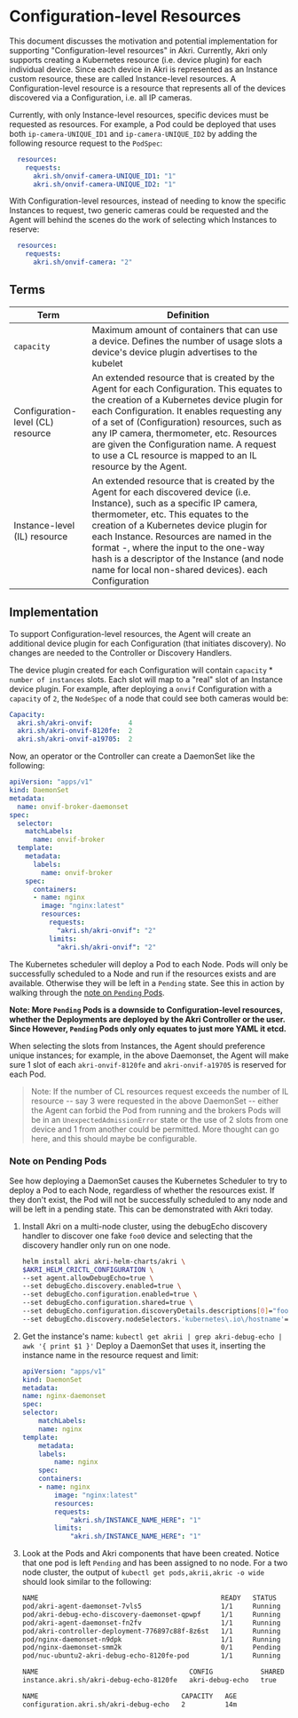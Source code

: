 # Configuration-level Resources

This document discusses the motivation and potential implementation for supporting "Configuration-level resources" in Akri. Currently, Akri only supports creating a Kubernetes resource (i.e. device plugin) for each individual device. Since each device in Akri is represented as an Instance custom resource, these are called Instance-level resources. A Configuration-level resource is a resource that represents all of the devices discovered via a Configuration, i.e. all IP cameras.

Currently, with only Instance-level resources, specific devices must be requested as resources. For example, a Pod could be deployed that uses both `ip-camera-UNIQUE_ID1` and `ip-camera-UNIQUE_ID2` by adding the following resource request to the `PodSpec`:

```yaml
  resources:
    requests:
      akri.sh/onvif-camera-UNIQUE_ID1: "1"
      akri.sh/onvif-camera-UNIQUE_ID2: "1"
```

With Configuration-level resources, instead of needing to know the specific Instances to request, two generic cameras could be requested and the Agent will behind the scenes do the work of selecting which Instances to reserve:

```yaml
  resources:
    requests:
      akri.sh/onvif-camera: "2"
```

## Terms

| Term | Definition |
| --- | --- |
| `capacity`  | Maximum amount of containers that can use a device. Defines the number of usage slots a device's device plugin advertises to the kubelet |
| Configuration-level (CL) resource | An extended resource that is created by the Agent for each Configuration. This equates to the creation of a Kubernetes device plugin for each Configuration. It enables requesting any of a set of (Configuration) resources, such as any IP camera, thermometer, etc. Resources are given the Configuration name. A request to use a CL resource is mapped to an IL resource by the Agent. |
| Instance-level (IL) resource | An extended resource that is created by the Agent for each discovered device (i.e. Instance), such as a specific IP camera, thermometer, etc. This equates to the creation of a Kubernetes device plugin for each Instance. Resources are named in the format <Configuration Name>-<HASH>, where the input to the one-way hash is a descriptor of the Instance (and node name for local non-shared devices). each Configuration |

## Implementation

To support Configuration-level resources, the Agent will create an additional device plugin for each
Configuration (that initiates discovery). No changes are needed to the Controller or Discovery Handlers.

The device plugin created for each Configuration will contain `capacity` * `number of
instances` slots. Each slot will map to a "real" slot of an Instance device plugin. For example,
after deploying a `onvif` Configuration with a `capacity` of `2`, the `NodeSpec` of a node that
could see both cameras would be:

```yaml
Capacity:
  akri.sh/akri-onvif:         4
  akri.sh/akri-onvif-8120fe:  2
  akri.sh/akri-onvif-a19705:  2
```

Now, an operator or the Controller can create a DaemonSet like the following:

```yaml
apiVersion: "apps/v1"
kind: DaemonSet
metadata:
  name: onvif-broker-daemonset
spec:
  selector:
    matchLabels:
      name: onvif-broker
  template:
    metadata:
      labels:
        name: onvif-broker
    spec:
      containers:
      - name: nginx
        image: "nginx:latest"
        resources:
          requests:
            "akri.sh/akri-onvif": "2"
          limits:
            "akri.sh/akri-onvif": "2"
```

The Kubernetes scheduler will deploy a Pod to each Node. Pods will only be successfully scheduled to
a Node and run if the resources exists and are available. Otherwise they will be left in a `Pending`
state. See this in action by walking through the [note on `Pending` Pods](#Note-on-Pending-Pods).

**Note: More `Pending` Pods is a downside to Configuration-level resources, whether the Deployments are deployed by the Akri Controller or the user. Since
However, `Pending` Pods only only equates to just more YAML it etcd.**

When selecting the slots from Instances, the Agent should preference unique instances; for example, in the above Daemonset, the Agent will make sure 1 slot of each `akri-onvif-8120fe` and `akri-onvif-a19705` is reserved for each Pod.

> Note: If the number of CL resources request exceeds the number of IL resource -- say 3 were requested in the above DaemonSet -- either the Agent can forbid the Pod from running and the brokers Pods will be in an `UnexpectedAdmissionError` state or the use of 2 slots from one device and 1 from another could be permitted. More thought can go here, and this should maybe be configurable.

### Note on Pending Pods

See how deploying a DaemonSet causes the Kubernetes Scheduler to try to deploy a Pod to each Node,
regardless of whether the resources exist. If they don't exist, the Pod will not be successfully
scheduled to any node and will be left in a pending state. This can be demonstrated with Akri today.

1. Install Akri on a multi-node cluster, using the debugEcho discovery handler to discover one fake
   `foo0` device and selecting that the discovery handler only run on one node.

    ```sh
    helm install akri akri-helm-charts/akri \
    $AKRI_HELM_CRICTL_CONFIGURATION \
    --set agent.allowDebugEcho=true \
    --set debugEcho.discovery.enabled=true \
    --set debugEcho.configuration.enabled=true \
    --set debugEcho.configuration.shared=true \
    --set debugEcho.configuration.discoveryDetails.descriptions[0]="foo0" \
    --set debugEcho.discovery.nodeSelectors.'kubernetes\.io\/hostname'=$HOSTNAME
    ```

1. Get the instance's name: `kubectl get akrii | grep akri-debug-echo | awk '{ print $1 }'` Deploy a
   DaemonSet that uses it, inserting the instance name in the resource request and limit:

    ```yaml
    apiVersion: "apps/v1"
    kind: DaemonSet
    metadata:
    name: nginx-daemonset
    spec:
    selector:
        matchLabels:
        name: nginx
    template:
        metadata:
        labels:
            name: nginx
        spec:
        containers:
        - name: nginx
            image: "nginx:latest"
            resources:
            requests:
                "akri.sh/INSTANCE_NAME_HERE": "1"
            limits:
                "akri.sh/INSTANCE_NAME_HERE": "1"
    ```

1. Look at the Pods and Akri components that have been created. Notice that one pod is left
   `Pending` and has been assigned to no node. For a two node cluster, the output of `kubectl get
   pods,akrii,akric -o wide` should look similar to the following:

    ```sh
    NAME                                              READY   STATUS    RESTARTS   AGE     IP            NODE          NOMINATED NODE   READINESS GATES
    pod/akri-agent-daemonset-7vls5                    1/1     Running   0          14m     10.42.1.118   nuc-ubtunu1   <none>           <none>
    pod/akri-debug-echo-discovery-daemonset-qpwpf     1/1     Running   0          14m     10.42.0.104   nuc-ubuntu2   <none>           <none>
    pod/akri-agent-daemonset-fn2fv                    1/1     Running   0          14m     10.42.0.103   nuc-ubuntu2   <none>           <none>
    pod/akri-controller-deployment-776897c88f-8z6st   1/1     Running   0          14m     10.42.1.119   nuc-ubtunu1   <none>           <none>
    pod/nginx-daemonset-n9dpk                         1/1     Running   0          13m     10.42.0.107   nuc-ubuntu2   <none>           <none>
    pod/nginx-daemonset-smm2k                         0/1     Pending   0          13m     <none>        <none>        <none>           <none>
    pod/nuc-ubuntu2-akri-debug-echo-8120fe-pod        1/1     Running   0          8m23s   10.42.0.108   nuc-ubuntu2   <none>           <none>

    NAME                                      CONFIG            SHARED   NODES             AGE
    instance.akri.sh/akri-debug-echo-8120fe   akri-debug-echo   true     ["nuc-ubuntu2"]   8m25s

    NAME                                    CAPACITY   AGE
    configuration.akri.sh/akri-debug-echo   2          14m
    ```
